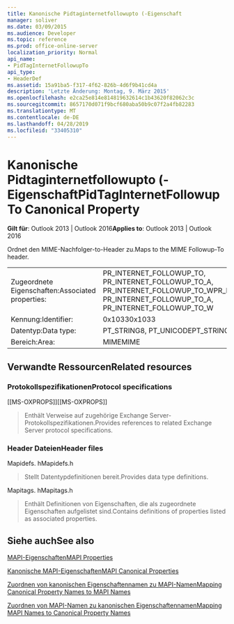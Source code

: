 ```yaml
---
title: Kanonische Pidtaginternetfollowupto (-Eigenschaft
manager: soliver
ms.date: 03/09/2015
ms.audience: Developer
ms.topic: reference
ms.prod: office-online-server
localization_priority: Normal
api_name:
- PidTagInternetFollowupTo
api_type:
- HeaderDef
ms.assetid: 15a91ba5-f317-4f62-826b-4d6f9b41cd4a
description: 'Letzte Änderung: Montag, 9. März 2015'
ms.openlocfilehash: e2ca25e814e814819632614c1b43620f82062c3c
ms.sourcegitcommit: 8657170d071f9bcf680aba50b9c07f2a4fb82283
ms.translationtype: MT
ms.contentlocale: de-DE
ms.lasthandoff: 04/28/2019
ms.locfileid: "33405310"
---
```

# <a name="pidtaginternetfollowupto-canonical-property"></a><span data-ttu-id="dff6f-103">Kanonische Pidtaginternetfollowupto (-Eigenschaft</span><span class="sxs-lookup"><span data-stu-id="dff6f-103">PidTagInternetFollowupTo Canonical Property</span></span>

  
  
<span data-ttu-id="dff6f-104">**Gilt für**: Outlook 2013 | Outlook 2016</span><span class="sxs-lookup"><span data-stu-id="dff6f-104">**Applies to**: Outlook 2013 | Outlook 2016</span></span> 
  
<span data-ttu-id="dff6f-105">Ordnet den MIME-Nachfolger-to-Header zu.</span><span class="sxs-lookup"><span data-stu-id="dff6f-105">Maps to the MIME Followup-To header.</span></span>
  
|||
|:-----|:-----|
|<span data-ttu-id="dff6f-106">Zugeordnete Eigenschaften:</span><span class="sxs-lookup"><span data-stu-id="dff6f-106">Associated properties:</span></span>  <br/> |<span data-ttu-id="dff6f-107">PR_INTERNET_FOLLOWUP_TO, PR_INTERNET_FOLLOWUP_TO_A, PR_INTERNET_FOLLOWUP_TO_W</span><span class="sxs-lookup"><span data-stu-id="dff6f-107">PR_INTERNET_FOLLOWUP_TO, PR_INTERNET_FOLLOWUP_TO_A, PR_INTERNET_FOLLOWUP_TO_W</span></span>  <br/> |
|<span data-ttu-id="dff6f-108">Kennung:</span><span class="sxs-lookup"><span data-stu-id="dff6f-108">Identifier:</span></span>  <br/> |<span data-ttu-id="dff6f-109">0x1033</span><span class="sxs-lookup"><span data-stu-id="dff6f-109">0x1033</span></span>  <br/> |
|<span data-ttu-id="dff6f-110">Datentyp:</span><span class="sxs-lookup"><span data-stu-id="dff6f-110">Data type:</span></span>  <br/> |<span data-ttu-id="dff6f-111">PT_STRING8, PT_UNICODE</span><span class="sxs-lookup"><span data-stu-id="dff6f-111">PT_STRING8, PT_UNICODE</span></span>  <br/> |
|<span data-ttu-id="dff6f-112">Bereich:</span><span class="sxs-lookup"><span data-stu-id="dff6f-112">Area:</span></span>  <br/> |<span data-ttu-id="dff6f-113">MIME</span><span class="sxs-lookup"><span data-stu-id="dff6f-113">MIME</span></span>  <br/> |
   
## <a name="related-resources"></a><span data-ttu-id="dff6f-114">Verwandte Ressourcen</span><span class="sxs-lookup"><span data-stu-id="dff6f-114">Related resources</span></span>

### <a name="protocol-specifications"></a><span data-ttu-id="dff6f-115">Protokollspezifikationen</span><span class="sxs-lookup"><span data-stu-id="dff6f-115">Protocol specifications</span></span>

<span data-ttu-id="dff6f-116">[[MS-OXPROPS]]</span><span class="sxs-lookup"><span data-stu-id="dff6f-116">[[MS-OXPROPS]]</span></span> 
  
> <span data-ttu-id="dff6f-117">Enthält Verweise auf zugehörige Exchange Server-Protokollspezifikationen.</span><span class="sxs-lookup"><span data-stu-id="dff6f-117">Provides references to related Exchange Server protocol specifications.</span></span>
    
### <a name="header-files"></a><span data-ttu-id="dff6f-118">Header Dateien</span><span class="sxs-lookup"><span data-stu-id="dff6f-118">Header files</span></span>

<span data-ttu-id="dff6f-119">Mapidefs. h</span><span class="sxs-lookup"><span data-stu-id="dff6f-119">Mapidefs.h</span></span>
  
> <span data-ttu-id="dff6f-120">Stellt Datentypdefinitionen bereit.</span><span class="sxs-lookup"><span data-stu-id="dff6f-120">Provides data type definitions.</span></span>
    
<span data-ttu-id="dff6f-121">Mapitags. h</span><span class="sxs-lookup"><span data-stu-id="dff6f-121">Mapitags.h</span></span>
  
> <span data-ttu-id="dff6f-122">Enthält Definitionen von Eigenschaften, die als zugeordnete Eigenschaften aufgelistet sind.</span><span class="sxs-lookup"><span data-stu-id="dff6f-122">Contains definitions of properties listed as associated properties.</span></span>
    
## <a name="see-also"></a><span data-ttu-id="dff6f-123">Siehe auch</span><span class="sxs-lookup"><span data-stu-id="dff6f-123">See also</span></span>



[<span data-ttu-id="dff6f-124">MAPI-Eigenschaften</span><span class="sxs-lookup"><span data-stu-id="dff6f-124">MAPI Properties</span></span>](mapi-properties.md)
  
[<span data-ttu-id="dff6f-125">Kanonische MAPI-Eigenschaften</span><span class="sxs-lookup"><span data-stu-id="dff6f-125">MAPI Canonical Properties</span></span>](mapi-canonical-properties.md)
  
[<span data-ttu-id="dff6f-126">Zuordnen von kanonischen Eigenschaftennamen zu MAPI-Namen</span><span class="sxs-lookup"><span data-stu-id="dff6f-126">Mapping Canonical Property Names to MAPI Names</span></span>](mapping-canonical-property-names-to-mapi-names.md)
  
[<span data-ttu-id="dff6f-127">Zuordnen von MAPI-Namen zu kanonischen Eigenschaftennamen</span><span class="sxs-lookup"><span data-stu-id="dff6f-127">Mapping MAPI Names to Canonical Property Names</span></span>](mapping-mapi-names-to-canonical-property-names.md)

